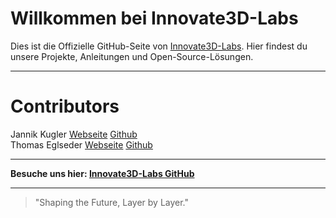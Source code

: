# Willkommen bei Innovate3D-Labs

Dies ist die Offizielle GitHub-Seite von [Innovate3D-Labs](https://innovate3d-labs.de). Hier findest du unsere Projekte, Anleitungen und Open-Source-Lösungen.

---
# Contributors

Jannik Kugler [Webseite](https://chill-zone.xyz) [Github](https://github.com/EinsPommes) <br>
Thomas Eglseder [Webseite](https://www.typtech.de) [Github](https://github.com/TypTech) 

---


**Besuche uns hier: [Innovate3D-Labs GitHub](https://github.com/Innovate3D-Labs)**

---

> "Shaping the Future, Layer by Layer."
